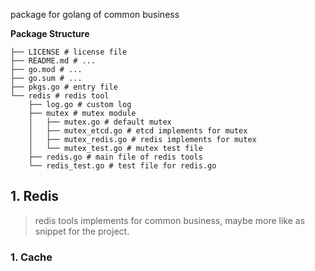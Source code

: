 package for golang of common business

**Package Structure**
```shell
├── LICENSE # license file
├── README.md # ...
├── go.mod # ...
├── go.sum # ...
├── pkgs.go # entry file
└── redis # redis tool
    ├── log.go # custom log 
    ├── mutex # mutex module
    │   ├── mutex.go # default mutex
    │   ├── mutex_etcd.go # etcd implements for mutex
    │   ├── mutex_redis.go # redis implements for mutex
    │   └── mutex_test.go # mutex test file
    ├── redis.go # main file of redis tools
    └── redis_test.go # test file for redis.go
```

## 1. Redis
> redis tools implements for common business, maybe more like as snippet for the project.

### 1. Cache

